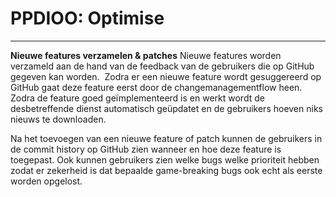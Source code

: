 # PPDIOO: Optimise
___
**Nieuwe features verzamelen & patches**
Nieuwe features worden verzameld aan de hand van de feedback van de gebruikers die op GitHub gegeven kan worden.  Zodra er een nieuwe feature wordt gesuggereerd op GitHub gaat deze feature eerst door de changemanagementflow heen. Zodra de feature goed geïmplementeerd is en werkt wordt de desbetreffende dienst automatisch geüpdatet en de gebruikers hoeven niks nieuws te downloaden.

Na het toevoegen van een nieuwe feature of patch kunnen de gebruikers in de commit history op GitHub zien wanneer en hoe deze feature is toegepast. Ook kunnen gebruikers zien welke bugs welke prioriteit hebben zodat er zekerheid is dat bepaalde game-breaking bugs ook echt als eerste worden opgelost.